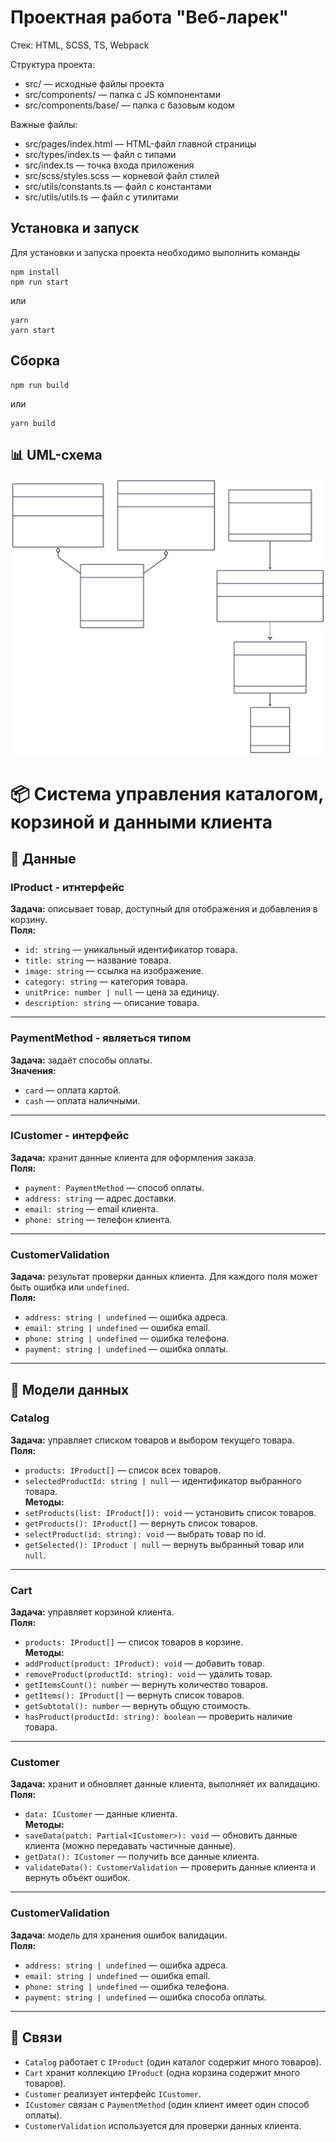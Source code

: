 # Проектная работа "Веб-ларек"

Стек: HTML, SCSS, TS, Webpack

Структура проекта:
- src/ — исходные файлы проекта
- src/components/ — папка с JS компонентами
- src/components/base/ — папка с базовым кодом

Важные файлы:
- src/pages/index.html — HTML-файл главной страницы
- src/types/index.ts — файл с типами
- src/index.ts — точка входа приложения
- src/scss/styles.scss — корневой файл стилей
- src/utils/constants.ts — файл с константами
- src/utils/utils.ts — файл с утилитами

## Установка и запуск
Для установки и запуска проекта необходимо выполнить команды

```
npm install
npm run start
```

или

```
yarn
yarn start
```
## Сборка

```
npm run build
```

или

```
yarn build
```

## 📊 UML-схема

![Диаграмма](./src/images/Untitled%20diagram%20_%20Mermaid%20Chart-2025-09-03-193413.svg)

# 📦 Система управления каталогом, корзиной и данными клиента

## 📂 Данные

### IProduct - итнтерфейс
**Задача:** описывает товар, доступный для отображения и добавления в корзину.  
**Поля:**
- `id: string` — уникальный идентификатор товара.  
- `title: string` — название товара.  
- `image: string` — ссылка на изображение.  
- `category: string` — категория товара.  
- `unitPrice: number | null` — цена за единицу.  
- `description: string` — описание товара.  


---

### PaymentMethod - являеться типом
**Задача:** задаёт способы оплаты.  
**Значения:**
- `card` — оплата картой.  
- `cash` — оплата наличными.  

---

### ICustomer - интерфейс
**Задача:** хранит данные клиента для оформления заказа.  
**Поля:**
- `payment: PaymentMethod` — способ оплаты.  
- `address: string` — адрес доставки.  
- `email: string` — email клиента.  
- `phone: string` — телефон клиента.  

---

### CustomerValidation
**Задача:** результат проверки данных клиента. Для каждого поля может быть ошибка или `undefined`.  
**Поля:**
- `address: string | undefined` — ошибка адреса.  
- `email: string | undefined` — ошибка email.  
- `phone: string | undefined` — ошибка телефона.  
- `payment: string | undefined` — ошибка оплаты.  

---

## 🧩 Модели данных

### Catalog
**Задача:** управляет списком товаров и выбором текущего товара.  
**Поля:**
- `products: IProduct[]` — список всех товаров.  
- `selectedProductId: string | null` — идентификатор выбранного товара.  
**Методы:**
- `setProducts(list: IProduct[]): void` — установить список товаров.  
- `getProducts(): IProduct[]` — вернуть список товаров.  
- `selectProduct(id: string): void` — выбрать товар по id.  
- `getSelected(): IProduct | null` — вернуть выбранный товар или `null`.  

---

### Cart
**Задача:** управляет корзиной клиента.  
**Поля:**
- `products: IProduct[]` — список товаров в корзине.  
**Методы:**
- `addProduct(product: IProduct): void` — добавить товар.  
- `removeProduct(productId: string): void` — удалить товар.  
- `getItemsCount(): number` — вернуть количество товаров.  
- `getItems(): IProduct[]` — вернуть список товаров.  
- `getSubtotal(): number` — вернуть общую стоимость.  
- `hasProduct(productId: string): boolean` — проверить наличие товара.  

---

### Customer
**Задача:** хранит и обновляет данные клиента, выполняет их валидацию.  
**Поля:**
- `data: ICustomer` — данные клиента.  
**Методы:**
- `saveData(patch: Partial<ICustomer>): void` — обновить данные клиента (можно передавать частичные данные).  
- `getData(): ICustomer` — получить все данные клиента.  
- `validateData(): CustomerValidation` — проверить данные клиента и вернуть объект ошибок.  

---

### CustomerValidation
**Задача:** модель для хранения ошибок валидации.  
**Поля:**
- `address: string | undefined` — ошибка адреса.  
- `email: string | undefined` — ошибка email.  
- `phone: string | undefined` — ошибка телефона.  
- `payment: string | undefined` — ошибка способа оплаты.  

---

## 🔗 Связи
- `Catalog` работает с `IProduct` (один каталог содержит много товаров).  
- `Cart` хранит коллекцию `IProduct` (одна корзина содержит много товаров).  
- `Customer` реализует интерфейс `ICustomer`.  
- `ICustomer` связан с `PaymentMethod` (один клиент имеет один способ оплаты).  
- `CustomerValidation` используется для проверки данных клиента.